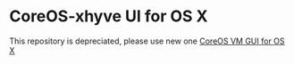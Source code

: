CoreOS-xhyve UI for OS X
============================

This repository is depreciated, please use new one [CoreOS VM GUI for OS X](https://github.com/rimusz/coreos-osx-gui)
